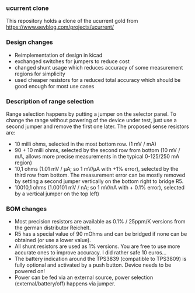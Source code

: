 ### ucurrent clone

This repository holds a clone of the ucurrent gold from https://www.eevblog.com/projects/ucurrent/

### Design changes
* Reimplementation of design in kicad
* exchanged switches for jumpers to reduce cost
* changed shunt usage which reduces accuracy of some measurement regions for simplicity
* used cheaper resistors for a reduced total accuracy which should be good enough for most use cases


### Description of range selection
Range selection happens by putting a jumper on the selector panel.
To change the range without powering of the device under test, just use a second jumper and remove the first one later.
The proposed sense resistors are:
* 10 milli ohms, selected in the most bottom row. (1 mV / mA)
* 90 + 10 milli ohms, selected by the second row from bottom (10 mV / mA, allows more precise measurements in the typical 0-125/250 mA region)
* 10,1 ohms (1.01 mV / µA; so 1 mV/µA with +1% error), selected by the third row from bottom. The measurement error can be mostly removed by setting a second jumper vertically on the bottom right to bridge R5.
* 10010,1 ohms (1.00101 mV / nA; so 1 mV/nA with + 0.1% error), selected by a vertical jumper on the top left)

### BOM changes
* Most precision resistors are available as 0.1% / 25ppm/K versions from the german distributor Reichelt.
* R5 has a special value of 90 mOhms and can be bridged if none can be obtained (or use a lower value).
* All shunt resistors are used as 1% versions. You are free to use more accurate ones to improve accuracy. I did rather safe 10 euros...
* The battery indication around the TPS3839 (compatible to TPS3809) is fully optional and activated by a push button. Device needs to be powered on!
* Power can be fed via an external source, power selection (external/battery/off) happens via jumper.


